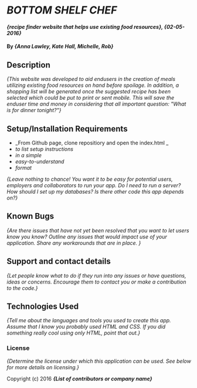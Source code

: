 # _BOTTOM SHELF CHEF_

#### _{recipe finder website that helps use existing food resources}, {02-05-2016}_

#### By _**{Anna Lawley, Kate Hall, Michelle, Rob}**_

## Description

_{This website was developed to aid endusers in the creation of meals utilizing existing food resources on hand before spoilage. In addition, a shopping list will be generated once the suggested recipe has been selected which could be put to print or sent mobile. This will save the enduser time and money in considering that all important question: "What is for dinner tonight?"}_

## Setup/Installation Requirements

* _From Github page, clone repositiory and open the index.html _
* _to list setup instructions_
* _in a simple_
* _easy-to-understand_
* _format_

_{Leave nothing to chance! You want it to be easy for potential users, employers and collaborators to run your app. Do I need to run a server? How should I set up my databases? Is there other code this app depends on?}_

## Known Bugs

_{Are there issues that have not yet been resolved that you want to let users know you know?  Outline any issues that would impact use of your application.  Share any workarounds that are in place. }_

## Support and contact details

_{Let people know what to do if they run into any issues or have questions, ideas or concerns.  Encourage them to contact you or make a contribution to the code.}_

## Technologies Used

_{Tell me about the languages and tools you used to create this app. Assume that I know you probably used HTML and CSS. If you did something really cool using only HTML, point that out.}_

### License

*{Determine the license under which this application can be used.  See below for more details on licensing.}*

Copyright (c) 2016 **_{List of contributors or company name}_**
